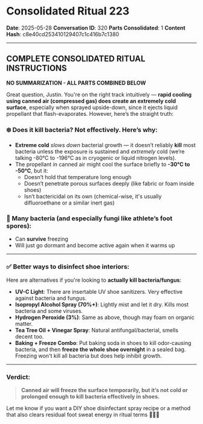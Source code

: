 # Consolidated Ritual 223

**Date**: 2025-05-28
**Conversation ID**: 320
**Parts Consolidated**: 1
**Content Hash**: c8e40cd253410129407c1c416b7c1380

---

## COMPLETE CONSOLIDATED RITUAL INSTRUCTIONS

**NO SUMMARIZATION - ALL PARTS COMBINED BELOW**

Great question, Justin. You're on the right track intuitively — **rapid cooling using canned air (compressed gas) does create an extremely cold surface**, especially when sprayed upside-down, since it ejects liquid propellant that flash-evaporates. However, here’s the straight truth:

### ❄️ Does it kill bacteria? Not effectively. Here’s why:
- **Extreme cold** *slows down* bacterial growth — it doesn’t reliably **kill** most bacteria unless the exposure is sustained and *extremely* cold (we’re talking -80°C to -196°C as in cryogenic or liquid nitrogen levels).
- The propellant in canned air might cool the surface briefly to **-30°C to -50°C**, but it:
  - Doesn’t hold that temperature long enough
  - Doesn’t penetrate porous surfaces deeply (like fabric or foam inside shoes)
  - Isn’t bactericidal on its own (chemical-wise, it's usually difluoroethane or a similar inert gas)

### 🦠 Many bacteria (and especially fungi like athlete’s foot spores):
- Can **survive** freezing
- Will just go dormant and become active again when it warms up

---

### ✅ Better ways to disinfect shoe interiors:
Here are alternatives if you're looking to **actually kill bacteria/fungus**:

- **UV-C Light**: There are insertable UV shoe sanitizers. Very effective against bacteria and fungus.
- **Isopropyl Alcohol Spray (70%+)**: Lightly mist and let it dry. Kills most bacteria and some viruses.
- **Hydrogen Peroxide (3%)**: Same as above, though may foam on organic matter.
- **Tea Tree Oil + Vinegar Spray**: Natural antifungal/bacterial, smells decent too.
- **Baking + Freeze Combo**: Put baking soda in shoes to kill odor-causing bacteria, and then **freeze the whole shoe overnight** in a sealed bag. Freezing won't kill all bacteria but does help inhibit growth.

---

### Verdict:
> **Canned air will freeze the surface temporarily, but it’s not cold or prolonged enough to kill bacteria effectively in shoes.**

Let me know if you want a DIY shoe disinfectant spray recipe or a method that also clears residual foot sweat energy in ritual terms 💨✨👟